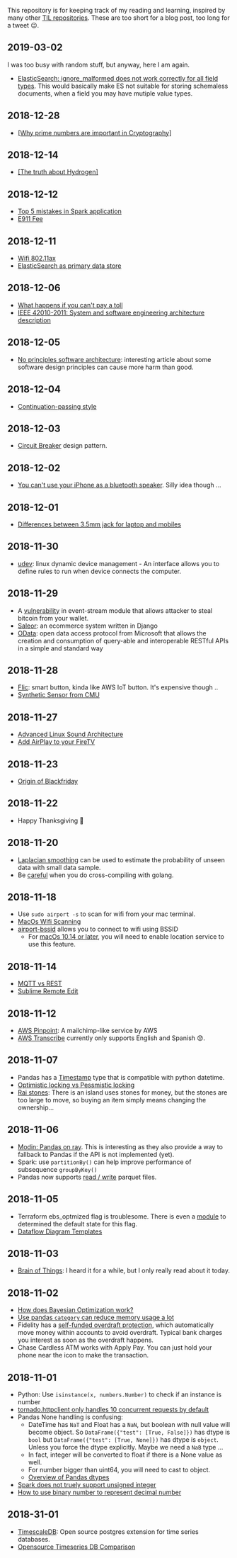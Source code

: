 This repository is for keeping track of my reading and learning, inspired by many other [TIL repositories](https://github.com/search?utf8=%E2%9C%93&q=til&ref=simplesearch). These are too short for a blog post, too long for a tweet 😉.

## 2019-03-02

I was too busy with random stuff, but anyway, here I am again.

  * [ElasticSearch: ignore_malformed does not work correctly for all field types](https://github.com/elastic/elasticsearch/issues/12366). This would basically make ES not suitable for storing schemaless documents, when a field you may have mutiple value types.


## 2018-12-28

  * [[Why prime numbers are important in Cryptography]](https://stackoverflow.com/questions/439870/why-are-primes-important-in-cryptography)

## 2018-12-14

  * [[The truth about Hydrogen]](https://www.youtube.com/watch?v=f7MzFfuNOtY)

## 2018-12-12

  * [Top 5 mistakes in Spark application](https://www.slideshare.net/SparkSummit/top-5-mistakes-when-writing-spark-applications-by-mark-grover-and-ted-malaska)
  * [E911 Fee](https://www.att.com/shop/wireless/prepaidE911.html)

## 2018-12-11

  * [Wifi 802.11ax](https://www.networkworld.com/article/3215907/mobile-wireless/why-80211ax-is-the-next-big-thing-in-wi-fi.html)
  * [ElasticSearch as primary data store](https://vlkan.com/blog/post/2018/11/14/elasticsearch-primary-data-store/)

## 2018-12-06

  * [What happens if you can't pay a toll](https://www.businessinsider.com/what-happens-when-you-cant-pay-a-toll-2013-7)
  * [IEEE 42010-2011: System and software engineering architecture description](https://www.slideshare.net/luctrudeau/architecture-vs-design)

## 2018-12-05

  * [No principles software architecture](https://www.innoq.com/en/blog/no-principles-software-architecture/): interesting article about some software design principles can cause more harm than good.

## 2018-12-04

  * [Continuation-passing style](https://en.wikipedia.org/wiki/Continuation-passing_style)

## 2018-12-03
  
  * [Circuit Breaker](https://martinfowler.com/bliki/CircuitBreaker.html) design pattern.


## 2018-12-02

  * [You can't use your iPhone as a bluetooth speaker](https://www.quora.com/How-do-you-use-your-iPhone-as-a-bluetooth-speaker). Silly idea though ...

## 2018-12-01

  * [Differences between 3.5mm jack for laptop and mobiles](https://www.quora.com/What-is-the-difference-between-3-5-mm-jack-in-mobiles-and-laptops)

## 2018-11-30

  * [udev](https://wiki.debian.org/udev): linux dynamic device management - An interface allows you to define rules to run when device connects the computer.

## 2018-11-29

  * A [vulnerability](https://schneid.io/blog/event-stream-vulnerability-explained/) in event-stream module that allows  attacker to steal bitcoin from your wallet.
  * [Saleor](https://getsaleor.com): an ecommerce system written in Django
  * [OData](https://blogs.sap.com/2016/02/08/odata-everything-that-you-need-to-know-part-3/): open data access protocol from Microsoft that allows the creation and consumption of query-able and interoperable RESTful APIs in a simple and standard way

## 2018-11-28

  * [Flic](https://flic.io/): smart button, kinda like AWS IoT button. It's expensive though ..
  * [Synthetic Sensor from CMU](https://www.cmu.edu/news/stories/archives/2017/may/internet-of-things-sensors.html)

## 2018-11-27

  * [Advanced Linux Sound Architecture](https://en.wikipedia.org/wiki/Advanced_Linux_Sound_Architecture)
  * [Add AirPlay to your FireTV](https://www.ikream.com/2018/11/add-airplay-amazon-fire-tv-25126)

## 2018-11-23

  * [Origin of Blackfriday](https://www.thebalance.com/what-is-the-history-of-black-friday-3305711)

## 2018-11-22

  * Happy Thanksgiving 🦃

## 2018-11-20

  * [Laplacian smoothing](https://www.quora.com/Could-someone-explain-Laplacian-smoothing-or-1-up-smoothing) can be used to estimate the probability of unseen data with small data sample.
  * Be [careful](https://github.com/golang/go/issues/6376) when you do cross-compiling with golang.

## 2018-11-18

  * Use `sudo airport -s` to scan for wifi from your mac terminal.
  * [MacOs Wifi Scanning](https://clburlison.com/macos-wifi-scanning/)
  * [airport-bssid](https://github.com/deekayw0n/airport-bssid) allows you to connect to wifi using BSSID
    * For [macOs 10.14 or later](https://developer.apple.com/documentation/macos_release_notes/macos_mojave_10_14_release_notes), you will need to enable location service to use this feature.

## 2018-11-14

  * [MQTT vs REST](https://medium.com/@flespi/http-vs-mqtt-performance-tests-f9adde693b5f)
  * [Sublime Remote Edit](https://packagecontrol.io/packages/RemoteEdit)

## 2018-11-12

  * [AWS Pinpoint](https://aws.amazon.com/pinpoint/): A mailchimp-like service by AWS
  * [AWS Transcribe](https://aws.amazon.com/transcribe/) currently only supports English and Spanish 😟.

## 2018-11-07

  * Pandas has a [Timestamp](https://pandas.pydata.org/pandas-docs/version/0.23.4/generated/pandas.Timestamp.html) type that is compatible with python datetime.
  * [Optimistic locking vs Pessmistic locking](http://www.orafaq.com/papers/locking.pdf)
  * [Rai stones](https://en.wikipedia.org/wiki/Rai_stones): There is an island uses stones for money, but the stones are too large to move, so buying an item simply means changing the ownership...

## 2018-11-06

  * [Modin: Pandas on ray](https://rise.cs.berkeley.edu/blog/modin-pandas-on-ray-october-2018/). This is interesting as they also provide a way to fallback to Pandas if the API is not implemented (yet).
  * Spark: use `partitionBy()` can help improve performance of subsequence `groupByKey()`
  * Pandas now supports [read / write](https://pandas.pydata.org/pandas-docs/stable/generated/pandas.read_parquet.html) parquet files.

## 2018-11-05

  * Terraform ebs_optmized flag is troublesome. There is even a [module](https://github.com/terraform-aws-modules/terraform-aws-ebs-optimized) to determined the default state for this flag.
  * [Dataflow Diagram Templates](https://creately.com/blog/examples/data-flow-diagram-templates/)

## 2018-11-03

  * [Brain of Things](https://dzone.com/articles/the-brain-of-things-and-home-automation): I heard it for a while, but I only really read about it today.

## 2018-11-02

  * [How does Bayesian Optimization work?](https://www.quora.com/How-does-Bayesian-optimization-work)
  * [Use pandas `category` can reduce memory usage a lot](https://www.dataquest.io/blog/pandas-big-data/)
  * Fidelity has a [self-funded overdraft protection](https://www.fidelity.com/cash-management/faqs-cash-management-account), which automatically move money within accounts to avoid overdraft. Typical bank charges you interest as soon as the overdraft happens.
  * Chase Cardless ATM works with Apply Pay. You can just hold your phone near the icon to make the transaction.

## 2018-11-01

  * Python: Use `isinstance(x, numbers.Number)` to check if an instance is number
  * [tornado.httpclient only handles 10 concurrent requests by default](https://stackoverflow.com/questions/33411493/max-clients-limit-reached-request-queued-tornado)
  * Pandas None handling is confusing:
    * DateTime has `NaT` and Float has a `NaN`, but boolean with null value will become object. So `DataFrame({"test": [True, False]})` has dtype is `bool` but `DataFrame({"test": [True, None]})` has dtype is `object`. Unless you force the dtype explicitly. Maybe we need a `NaB` type ...
    * In fact, integer will be converted to float if there is a None value as well.
    * For number bigger than uint64, you will need to cast to object.
    * [Overview of Pandas dtypes](http://pbpython.com/pandas_dtypes.html)
  * [Spark does not truely support unsigned integer](https://issues.apache.org/jira/browse/SPARK-7697)
  * [How to use binary number to represent decimal number](https://blog.angularindepth.com/the-simple-math-behind-decimal-binary-conversion-algorithms-d30c967c9724)

## 2018-31-01

  * [TimescaleDB](https://github.com/timescale/timescaledb): Open source postgres extension for time series databases.
  * [Opensource Timeseries DB Comparison](https://docs.google.com/spreadsheets/d/1sMQe9oOKhMhIVw9WmuCEWdPtAoccJ4a-IuZv4fXDHxM/edit#gid=0)

